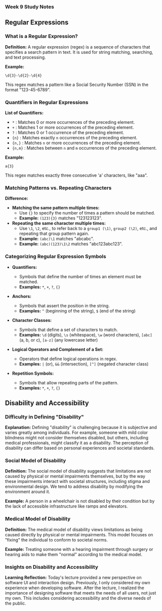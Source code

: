 ### Week 9 Study Notes

## Regular Expressions

### What is a Regular Expression?
**Definition:**
A regular expression (regex) is a sequence of characters that specifies a search pattern in text. It is used for string matching, searching, and text processing.

**Example:**
```regex
\d{3}-\d{2}-\d{4}
```
This regex matches a pattern like a Social Security Number (SSN) in the format "123-45-6789".

### Quantifiers in Regular Expressions
**List of Quantifiers:**
- `*` : Matches 0 or more occurrences of the preceding element.
- `+` : Matches 1 or more occurrences of the preceding element.
- `?` : Matches 0 or 1 occurrence of the preceding element.
- `{n}` : Matches exactly `n` occurrences of the preceding element.
- `{n,}` : Matches `n` or more occurrences of the preceding element.
- `{n,m}` : Matches between `n` and `m` occurrences of the preceding element.

**Example:**
```regex
a{3}
```
This regex matches exactly three consecutive 'a' characters, like "aaa".

### Matching Patterns vs. Repeating Characters
**Difference:**
- **Matching the same pattern multiple times:**
  - Use `{}` to specify the number of times a pattern should be matched.
  - **Example:** `(123){3}` matches "123123123".
- **Repeating the same character multiple times:**
  - Use `\1`, `\2`, etc., to refer back to a `group1 (\1)`, `group2 (\2)`, etc., and repeating that group pattern again.
  - **Example:** `(abc)\1` matches "abcabc".
  - **Example:** `(abc)(123)\1\2` matches "abc123abc123".

### Categorizing Regular Expression Symbols

- **Quantifiers:**
  - Symbols that define the number of times an element must be matched.
  - **Examples:** `*`, `+`, `?`, `{}`

- **Anchors:**
  - Symbols that assert the position in the string.
  - **Examples:** `^` (beginning of the string), `$` (end of the string)

- **Character Classes:**
  - Symbols that define a set of characters to match.
  - **Examples:** `\d` (digits), `\s` (whitespace), `\w` (word characters), `[abc]` (a, b, or c), `[a-z]` (any lowercase letter)

- **Logical Operators and Complement of a Set:**
  - Operators that define logical operations in regex.
  - **Examples:** `|` (or), `&&` (intersection), `[^]` (negated character class)

- **Repetition Symbols:**
  - Symbols that allow repeating parts of the pattern.
  - **Examples:** `*`, `+`, `?`, `{}`

## Disability and Accessibility

### Difficulty in Defining "Disability"
**Explanation:**
Defining "disability" is challenging because it is subjective and varies greatly among individuals. For example, someone with mild color blindness might not consider themselves disabled, but others, including medical professionals, might classify it as a disability. The perception of disability can differ based on personal experiences and societal standards.

### Social Model of Disability
**Definition:**
The social model of disability suggests that limitations are not caused by physical or mental impairments themselves, but by the way these impairments interact with societal structures, including stigma and environmental design. We tend to address disability by modifying the environment around it.

**Example:**
A person in a wheelchair is not disabled by their condition but by the lack of accessible infrastructure like ramps and elevators.

### Medical Model of Disability
**Definition:**
The medical model of disability views limitations as being caused directly by physical or mental impairments. This model focuses on "fixing" the individual to conform to societal norms.

**Example:**
Treating someone with a hearing impairment through surgery or hearing aids to make them "normal" according to the medical model.

### Insights on Disability and Accessibility
**Learning Reflection:**
Today's lecture provided a new perspective on software UI and interaction design. Previously, I only considered my own experience when developing software. After the lecture, I realized the importance of designing software that meets the needs of all users, not just my own. This includes considering accessibility and the diverse needs of the public.
